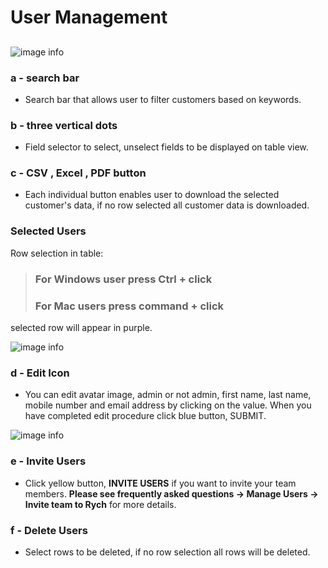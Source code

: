 # User Management
## 
![image info](../../static/img/users_img/user.jpg)

### a - search bar

+ Search bar that allows user to filter customers based on keywords.

### b - three vertical dots

+ Field selector to select, unselect fields to be displayed on table view.

### c - CSV , Excel , PDF button

+ Each individual button enables user to download the selected customer's data, if no row selected all customer data is downloaded.

### Selected Users

Row selection in table:

> ### For Windows user press **Ctrl + click**
> ### For Mac users press **command + click**

selected row will appear in purple.

![image info](../../static/img/users_img/row_selection.jpg)

### d - Edit Icon

+ You can edit avatar image, admin or not admin, first name, last name, mobile number and email address by clicking on the value.
When you have completed edit procedure click blue button, SUBMIT.

![image info](../../static/img/users_img/edit.jpg)

### e - Invite Users

+ Click yellow button, **INVITE USERS** if you want to invite your team members.
**Please see frequently asked questions -> Manage Users -> Invite team to Rych** for more details.

### f - Delete Users

+ Select rows to be deleted, if no row selection all rows will be deleted.
